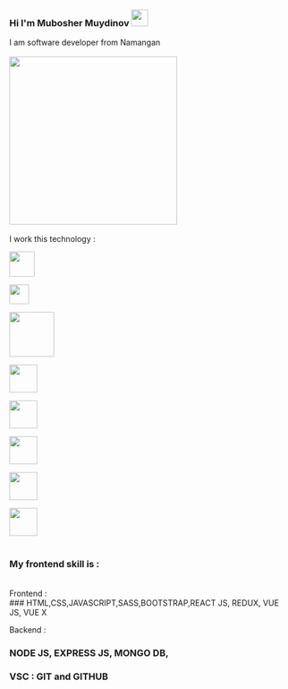 ### Hi I'm Mubosher Muydinov <img src="https://camo.githubusercontent.com/e8e7b06ecf583bc040eb60e44eb5b8e0ecc5421320a92929ce21522dbc34c891/68747470733a2f2f6d656469612e67697068792e636f6d2f6d656469612f6876524a434c467a6361737252346961377a2f67697068792e676966" width="30" />

I am software developer from Namangan 
<br/>
<br/>
<img src="https://i0.wp.com/dxminds.com/wp-content/uploads/2021/07/How-Much-Does-it-Cost-to-hire-Mern-stack-developer.jpg" width="300"  style="margin:auto;" />
<br/>
<br/>
I work this technology : <br/>
<code> <img src="https://ru.seaicons.com/wp-content/uploads/2015/07/Other-html-5-icon.png" width="45" /> </code>
<code> <img src="https://upload.wikimedia.org/wikipedia/commons/thumb/d/d5/CSS3_logo_and_wordmark.svg/1200px-CSS3_logo_and_wordmark.svg.png" width="35" /> </code>
<code> <img src="https://fedojo.com/wp-content/uploads/2019/03/logo-javascript-png-html-code-allows-to-embed-javascript-logo-in-your-website-587.png" width="80" /> </code>
<code> <img src="https://miro.medium.com/max/496/0*M4AO0-wTcV3audnp.png" width="50" /> </code>
<code> <img src="https://avatars.githubusercontent.com/u/6128107?s=280&v=4" width="50" /> </code>
<code> <img src="https://havola.uz/uploads/logos/r0nq6p5c.png" width="50" /> </code>
<code> <img src="https://upload.wikimedia.org/wikipedia/commons/thumb/b/b2/Bootstrap_logo.svg/1200px-Bootstrap_logo.svg.png" width="50" /> </code>
<code> <img src="https://cdn.mos.cms.futurecdn.net/kTHdjDARSF9AcHpWn68sTc.jpg" width="50" />  </code>
<br/>
### My frontend skill is :
<br/>
Frontend :
<br/>
### HTML,CSS,JAVASCRIPT,SASS,BOOTSTRAP,REACT JS, REDUX, VUE JS, VUE X
<br/>

Backend :
### NODE JS, EXPRESS JS, MONGO DB,

### VSC : GIT and GITHUB
